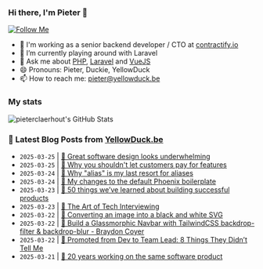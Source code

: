 ### Hi there, I'm Pieter 👋  
[![Follow Me](https://img.shields.io/github/followers/pieterclaerhout?label=Follow&style=social)](https://github.com/pieterclaerhout)

- 🏢 I'm working as a senior backend developer / CTO at [contractify.io](https://contractify.io)
- 🌱 I’m currently playing around with Laravel
- 💬 Ask me about [PHP](https://php.net), [Laravel](http://laravel.com) and [VueJS](https://vuejs.org)
- 😄 Pronouns: Pieter, Duckie, YellowDuck
- 📫 How to reach me: pieter@yellowduck.be

### My stats

![pieterclaerhout's GitHub Stats](https://github-readme-stats.vercel.app/api?username=pieterclaerhout&show_icons=true&count_private=true&line_height=40)

### 📩 Latest Blog Posts from [YellowDuck.be](https://www.yellowduck.be/)
<!-- BLOG-POST-LIST:START -->
- `2025-03-25` | [🔗 Great software design looks underwhelming](https://www.yellowduck.be/posts/great-software-design-looks-underwhelming)  
- `2025-03-25` | [🔗 Why you shouldn&#39;t let customers pay for features](https://www.yellowduck.be/posts/why-you-shouldnt-let-customers-pay-for-features)  
- `2025-03-24` | [🔗 Why &quot;alias&quot; is my last resort for aliases](https://www.yellowduck.be/posts/why-alias-is-my-last-resort-for-aliases)  
- `2025-03-24` | [🔗 My changes to the default Phoenix boilerplate](https://www.yellowduck.be/posts/my-changes-to-the-default-phoenix-boilerplate)  
- `2025-03-23` | [🔗 50 things we’ve learned about building successful products](https://www.yellowduck.be/posts/50-things-weve-learned-about-building-successful-products)  
- `2025-03-23` | [🔗 The Art of Tech Interviewing](https://www.yellowduck.be/posts/the-art-of-tech-interviewing)  
- `2025-03-22` | [🐥 Converting an image into a black and white SVG](https://www.yellowduck.be/posts/converting-an-image-into-a-black-and-white-svg)  
- `2025-03-22` | [🔗 Build a Glassmorphic Navbar with TailwindCSS backdrop-filter &amp; backdrop-blur - Braydon Coyer](https://www.yellowduck.be/posts/build-a-glassmorphic-navbar-with-tailwindcss-backdrop-filter-backdrop-blur-braydon-coyer)  
- `2025-03-22` | [🔗 Promoted from Dev to Team Lead: 8 Things They Didn’t Tell Me](https://www.yellowduck.be/posts/promoted-from-dev-to-team-lead-8-things-they-didnt-tell-me)  
- `2025-03-21` | [🔗 20 years working on the same software product](https://www.yellowduck.be/posts/20-years-working-on-the-same-software-product)  

<!-- BLOG-POST-LIST:END -->

